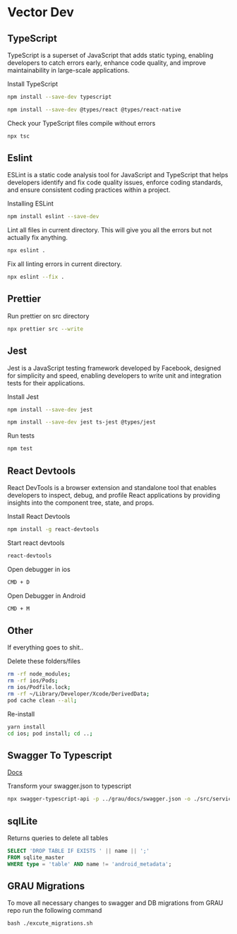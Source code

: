 # Vector Dev

## TypeScript

TypeScript is a superset of JavaScript that adds static typing, enabling developers to catch errors early, enhance code quality, and improve maintainability in large-scale applications.

Install TypeScript

```bash
npm install --save-dev typescript

npm install --save-dev @types/react @types/react-native
```

Check your TypeScript files compile without errors

```bash
npx tsc
```

## Eslint

ESLint is a static code analysis tool for JavaScript and TypeScript that helps developers identify and fix code quality issues, enforce coding standards, and ensure consistent coding practices within a project.

Installing ESLint

```bash
npm install eslint --save-dev
```

Lint all files in current directory. This will give you all the errors but not actually fix anything.

```bash
npx eslint .
```

Fix all linting errors in current directory.

```bash
npx eslint --fix .
```

## Prettier

Run prettier on src directory

```bash
npx prettier src --write
```

## Jest

Jest is a JavaScript testing framework developed by Facebook, designed for simplicity and speed, enabling developers to write unit and integration tests for their applications.

Install Jest

```bash
npm install --save-dev jest

npm install --save-dev jest ts-jest @types/jest
```

Run tests

```bash
npm test
```

## React Devtools

React DevTools is a browser extension and standalone tool that enables developers to inspect, debug, and profile React applications by providing insights into the component tree, state, and props.

Install React Devtools

```bash
npm install -g react-devtools
```

Start react devtools

```bash
react-devtools
```

Open debugger in ios

```bash
CMD + D
```

Open Debugger in Android

```bash
CMD + M
```

## Other

If everything goes to shit..

Delete these folders/files

```bash
rm -rf node_modules;
rm -rf ios/Pods;
rm ios/Podfile.lock;
rm -rf ~/Library/Developer/Xcode/DerivedData;
pod cache clean --all;
```

Re-install

```bash
yarn install
cd ios; pod install; cd ..;
```

## Swagger To Typescript

[Docs](https://www.npmjs.com/package/swagger-typescript-api)

Transform your swagger.json to typescript

```bash
npx swagger-typescript-api -p ../grau/docs/swagger.json -o ./src/services/api/swagger --sort-types --sort-routes  --enum-names-as-values --responses  --axios --modular --single-http-client  --debug
```

## sqlLite

Returns queries to delete all tables

```sql
SELECT 'DROP TABLE IF EXISTS ' || name || ';'
FROM sqlite_master
WHERE type = 'table' AND name != 'android_metadata';
```

## GRAU Migrations

To move all necessary changes to swagger and DB migrations from GRAU repo run the following command

```shell
bash ./excute_migrations.sh
```
